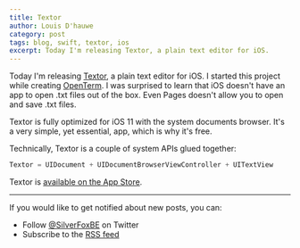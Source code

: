 ```yaml
---
title: Textor
author: Louis D'hauwe
category: post
tags: blog, swift, textor, ios
excerpt: Today I'm releasing Textor, a plain text editor for iOS.
---
```

Today I'm releasing [Textor](https://itunes.apple.com/app/textor/id1330406995?mt=8&at=1010lII4), a plain text editor for iOS. I started this project while creating [OpenTerm](https://silverfox.be/articles/2018-01-20-openterm.html). I was surprised to learn that iOS doesn't have an app to open .txt files out of the box. Even Pages doesn't allow you to open and save .txt files. 

Textor is fully optimized for iOS 11 with the system documents browser. It's a very simple, yet essential, app, which is why it's free.

Technically, Textor is a couple of system APIs glued together:

```swift
Textor = UIDocument + UIDocumentBrowserViewController + UITextView
```

Textor is [available on the App Store](https://itunes.apple.com/app/textor/id1330406995?mt=8&at=1010lII4).

---
If you would like to get notified about new posts, you can:

* Follow [@SilverFoxBE](https://twitter.com/SilverFoxBE) on Twitter
* Subscribe to the [RSS feed](http://silverfox.be/silverfox-rss.xml)